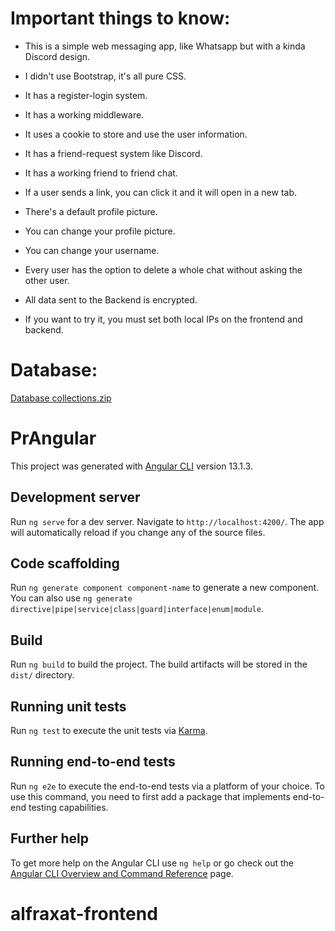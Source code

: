 # Important things to know:

- This is a simple web messaging app, like Whatsapp but with a kinda Discord design.
- I didn't use Bootstrap, it's all pure CSS.
- It has a register-login system.
- It has a working middleware.
- It uses a cookie to store and use the user information.
- It has a friend-request system like Discord.
- It has a working friend to friend chat.
- If a user sends a link, you can click it and it will open in a new tab.
- There's a default profile picture.
- You can change your profile picture.
- You can change your username.
- Every user has the option to delete a whole chat without asking the other user.
- All data sent to the Backend is encrypted.

- If you want to try it, you must set both local IPs on the frontend and backend.

# Database:

[Database collections.zip](https://github.com/Alfra-gif/alfraxat-frontend/files/9418207/Database.collections.zip)

# PrAngular

This project was generated with [Angular CLI](https://github.com/angular/angular-cli) version 13.1.3.

## Development server

Run `ng serve` for a dev server. Navigate to `http://localhost:4200/`. The app will automatically reload if you change any of the source files.

## Code scaffolding

Run `ng generate component component-name` to generate a new component. You can also use `ng generate directive|pipe|service|class|guard|interface|enum|module`.

## Build

Run `ng build` to build the project. The build artifacts will be stored in the `dist/` directory.

## Running unit tests

Run `ng test` to execute the unit tests via [Karma](https://karma-runner.github.io).

## Running end-to-end tests

Run `ng e2e` to execute the end-to-end tests via a platform of your choice. To use this command, you need to first add a package that implements end-to-end testing capabilities.

## Further help

To get more help on the Angular CLI use `ng help` or go check out the [Angular CLI Overview and Command Reference](https://angular.io/cli) page.
# alfraxat-frontend
